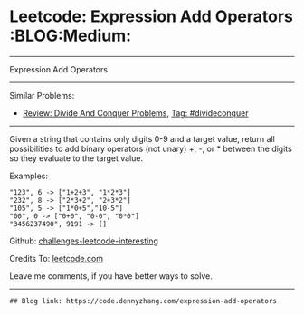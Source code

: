 # Leetcode: Expression Add Operators     :BLOG:Medium:


---

Expression Add Operators  

---

Similar Problems:  
-   [Review: Divide And Conquer Problems](https://code.dennyzhang.com/review-divideconquer), [Tag: #divideconquer](https://code.dennyzhang.com/tag/divideconquer)

---

Given a string that contains only digits 0-9 and a target value, return all possibilities to add binary operators (not unary) +, -, or \* between the digits so they evaluate to the target value.  

Examples:  

    "123", 6 -> ["1+2+3", "1*2*3"] 
    "232", 8 -> ["2*3+2", "2+3*2"]
    "105", 5 -> ["1*0+5","10-5"]
    "00", 0 -> ["0+0", "0-0", "0*0"]
    "3456237490", 9191 -> []

Github: [challenges-leetcode-interesting](https://github.com/DennyZhang/challenges-leetcode-interesting/tree/master/expression-add-operators)  

Credits To: [leetcode.com](https://leetcode.com/problems/expression-add-operators/description/)  

Leave me comments, if you have better ways to solve.  

---

    ## Blog link: https://code.dennyzhang.com/expression-add-operators